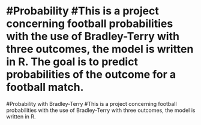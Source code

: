 #Probability #This is a project concerning football probabilities with the use of Bradley-Terry with three outcomes, the model is written in R. The goal is to predict probabilities of the outcome for a football match.
=======
#Probability with Bradley-Terry 
#This is a project concerning football probabilities with the use of Bradley-Terry with three outcomes, the model is written in R.

